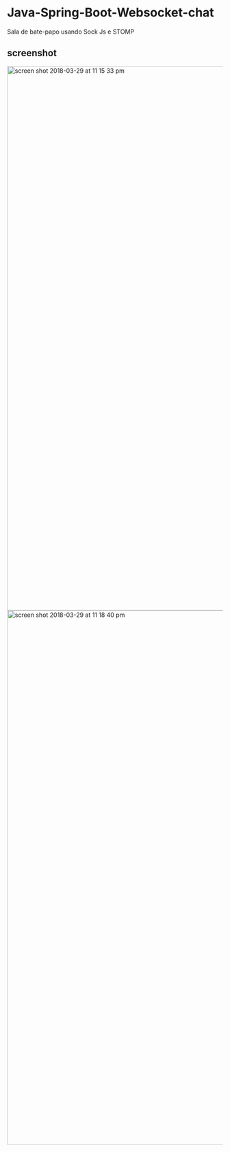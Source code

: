 # Java-Spring-Boot-Websocket-chat
Sala de bate-papo usando Sock Js e STOMP


## screenshot

<img width="1269" alt="screen shot 2018-03-29 at 11 15 33 pm" src="https://user-images.githubusercontent.com/12325386/38098693-50491a88-33ab-11e8-8e86-7df929016799.png">

<img width="1246" alt="screen shot 2018-03-29 at 11 18 40 pm" src="https://user-images.githubusercontent.com/12325386/38098694-509fa6b4-33ab-11e8-9f43-be9cc0dfdc60.png">

